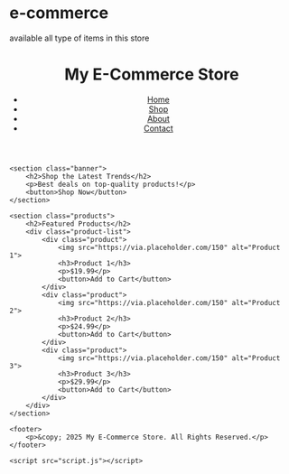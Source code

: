 # e-commerce
available all type of items in this store 
<!DOCTYPE html>
<html lang="en">
<head>
    <meta charset="UTF-8">
    <meta name="viewport" content="width=device-width, initial-scale=1.0">
    <title>My E-Commerce Store</title>
    <link rel="stylesheet" href="style.css">
</head>
<body>
    <header>
        <h1>My E-Commerce Store</h1>
        <nav>
            <ul>
                <li><a href="#">Home</a></li>
                <li><a href="#">Shop</a></li>
                <li><a href="#">About</a></li>
                <li><a href="#">Contact</a></li>
            </ul>
        </nav>
    </header>

    <section class="banner">
        <h2>Shop the Latest Trends</h2>
        <p>Best deals on top-quality products!</p>
        <button>Shop Now</button>
    </section>

    <section class="products">
        <h2>Featured Products</h2>
        <div class="product-list">
            <div class="product">
                <img src="https://via.placeholder.com/150" alt="Product 1">
                <h3>Product 1</h3>
                <p>$19.99</p>
                <button>Add to Cart</button>
            </div>
            <div class="product">
                <img src="https://via.placeholder.com/150" alt="Product 2">
                <h3>Product 2</h3>
                <p>$24.99</p>
                <button>Add to Cart</button>
            </div>
            <div class="product">
                <img src="https://via.placeholder.com/150" alt="Product 3">
                <h3>Product 3</h3>
                <p>$29.99</p>
                <button>Add to Cart</button>
            </div>
        </div>
    </section>

    <footer>
        <p>&copy; 2025 My E-Commerce Store. All Rights Reserved.</p>
    </footer>

    <script src="script.js"></script>
</body>
</html>

